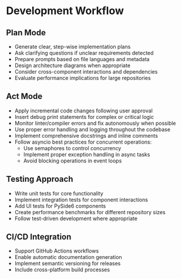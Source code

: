 # Development Workflow

## Plan Mode

- Generate clear, step-wise implementation plans
- Ask clarifying questions if unclear requirements detected
- Prepare prompts based on file languages and metadata
- Design architecture diagrams when appropriate
- Consider cross-component interactions and dependencies
- Evaluate performance implications for large repositories

## Act Mode

- Apply incremental code changes following user approval
- Insert debug print statements for complex or critical logic
- Monitor linter/compiler errors and fix autonomously when possible
- Use proper error handling and logging throughout the codebase
- Implement comprehensive docstrings and inline comments
- Follow asyncio best practices for concurrent operations:
  - Use semaphores to control concurrency
  - Implement proper exception handling in async tasks
  - Avoid blocking operations in event loops

## Testing Approach

- Write unit tests for core functionality
- Implement integration tests for component interactions
- Add UI tests for PySide6 components
- Create performance benchmarks for different repository sizes
- Follow test-driven development where appropriate

## CI/CD Integration

- Support GitHub Actions workflows
- Enable automatic documentation generation
- Implement semantic versioning for releases
- Include cross-platform build processes
